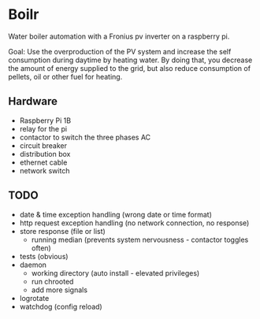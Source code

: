 # Boilr

Water boiler automation with a Fronius pv inverter on a raspberry pi.

Goal: Use the overproduction of the PV system and increase the self consumption during daytime by heating water. By doing that, you decrease the amount of energy supplied to the grid, but also reduce consumption of pellets, oil or other fuel for heating.

## Hardware

- Raspberry Pi 1B
- relay for the pi
- contactor to switch the three phases AC
- circuit breaker
- distribution box
- ethernet cable
- network switch

## TODO

- date & time exception handling (wrong date or time format)
- http request exception handling (no network connection, no response)
- store response (file or list)
  - running median (prevents system nervousness - contactor toggles often)
- tests (obvious)
- daemon
  - working directory (auto install - elevated privileges)
  - run chrooted
  - add more signals
- logrotate
- watchdog (config reload)
